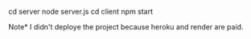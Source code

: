 cd server
  node server.js
cd client
  npm start

Note* I didn't deploye the project because heroku and render are paid.
  
